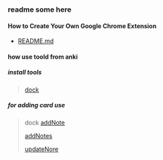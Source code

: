 ### readme some here

#### How to Create Your Own Google Chrome Extension
- [README.md](extention%2FREADME.md)

#### how use toold from anki

##### install tools 
> [dock](https://foosoft.net/projects/anki-connect/#:~:text=no%20longer%20supported.-,Installation,-The%20installation%20process)

##### for adding card use
> dock 
> [addNote](https://foosoft.net/projects/anki-connect/#:~:text=Note%20Actions-,addNote,-Creates%20a%20note)
> 
> [addNotes](https://foosoft.net/projects/anki-connect/#:~:text=addNotes,-Creates%20multiple%20notes)
> 
> [updateNore](https://foosoft.net/projects/anki-connect/#:~:text=updateNote,-Modify%20the%20fields)
> 
> 
